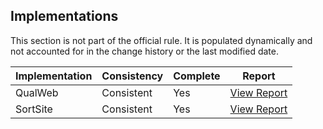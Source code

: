 ## Implementations

This section is not part of the official rule. It is populated dynamically and 
not accounted for in the change history or the last modified date.

| Implementation | Consistency          | Complete | Report
|----------------|----------------------|----------|-------------
| QualWeb        | Consistent           | Yes      | [View Report](https://act-rules.github.io/implementation/qualweb#id-9e45ec)
| SortSite       | Consistent           | Yes      | [View Report](https://act-rules.github.io/implementation/sortsite#id-9e45ec)
